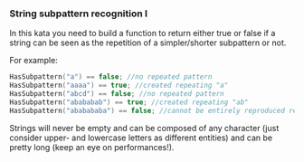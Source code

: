 ### String subpattern recognition I

In this kata you need to build a function to return either true or false if a string can be seen as the repetition of a simpler/shorter subpattern or not.

For example:
```c
HasSubpattern("a") == false; //no repeated pattern
HasSubpattern("aaaa") == true; //created repeating "a"
HasSubpattern("abcd") == false; //no repeated pattern
HasSubpattern("abababab") == true; //created repeating "ab"
HasSubpattern("ababababa") == false; //cannot be entirely reproduced repeating a pattern
```
Strings will never be empty and can be composed of any character (just consider upper- and lowercase letters as different entities) and can be pretty long (keep an eye on performances!).
